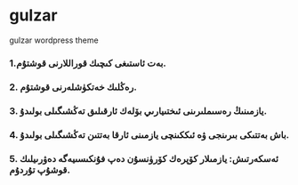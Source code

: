 # gulzar
gulzar wordpress theme

### 1.بەت ئاستىغى كىچىك قوراللارنى قوشتۇم.
### 2. رەڭلىك خەتكۈشلەرنى قوشتۇم.
### 3. يازمىنىڭ رەسىملىرىنى ئىختىيارىي بۆلەك ئارقىلىق تەڭشىگىلى بولىدۇ.
### 4. باش بەتتىكى بىرىنجى ۋە ئىككىنچى يازمىنى ئارقا بەتتىن تەڭشىگىلى بولىدۇ.
### 5. ئەسكەرتىش: يازمىلار كۆپرەك كۆرۈنسۇن دەپ فۇنكىسىيەگە دەۋرىيلىك قوشۇپ تۇردۇم.
